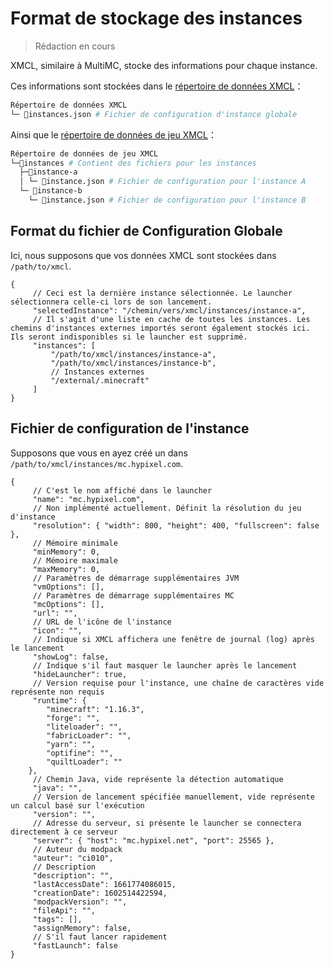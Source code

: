 # Format de stockage des instances

> Rédaction en cours

XMCL, similaire à MultiMC, stocke des informations pour chaque instance.

Ces informations sont stockées dans le [répertoire de données XMCL](/fr/guide/manage#xmcl-cache-and-database)：

<!-- ```bash
.
├─ instances
│  ├─ .vitepress
│  │  └─ config.js
│  ├─ api-examples.md
│  ├─ markdown-examples.md
│  └─ index.md
└─ package.json
``` -->

```sh
Répertoire de données XMCL
└─ 📜instances.json # Fichier de configuration d'instance globale
```

Ainsi que le [répertoire de données de jeu XMCL](/fr/guide/manage#minecraft-related-data)：

```sh
Répertoire de données de jeu XMCL
└─📂instances # Contient des fichiers pour les instances
  ├─📂instance-a
  │ └─ 📜instance.json # Fichier de configuration pour l'instance A
  └─ 📂instance-b
    └─ 📜instance.json # Fichier de configuration pour l'instance B
```

## Format du fichier de Configuration Globale

Ici, nous supposons que vos données XMCL sont stockées dans `/path/to/xmcl`.

```json5
{
     // Ceci est la dernière instance sélectionnée. Le launcher sélectionnera celle-ci lors de son lancement.
     "selectedInstance": "/chemin/vers/xmcl/instances/instance-a",
     // Il s'agit d'une liste en cache de toutes les instances. Les chemins d'instances externes importés seront également stockés ici. Ils seront indisponibles si le launcher est supprimé.
     "instances": [
         "/path/to/xmcl/instances/instance-a",
         "/path/to/xmcl/instances/instance-b",
         // Instances externes
         "/external/.minecraft"
     ]
}
```

## Fichier de configuration de l'instance

Supposons que vous en ayez créé un dans `/path/to/xmcl/instances/mc.hypixel.com`.

```json5
{
     // C'est le nom affiché dans le launcher
     "name": "mc.hypixel.com",
     // Non implémenté actuellement. Définit la résolution du jeu d'instance
     "resolution": { "width": 800, "height": 400, "fullscreen": false },
     // Mémoire minimale
     "minMemory": 0,
     // Mémoire maximale
     "maxMemory": 0,
     // Paramètres de démarrage supplémentaires JVM
     "vmOptions": [],
     // Paramètres de démarrage supplémentaires MC
     "mcOptions": [],
     "url": "",
     // URL de l'icône de l'instance
     "icon": "",
     // Indique si XMCL affichera une fenêtre de journal (log) après le lancement
     "showLog": false,
     // Indique s'il faut masquer le launcher après le lancement
     "hideLauncher": true,
     // Version requise pour l'instance, une chaîne de caractères vide représente non requis
     "runtime": {
        "minecraft": "1.16.3",
        "forge": "",
        "liteloader": "",
        "fabricLoader": "",
        "yarn": "",
        "optifine": "",
        "quiltLoader": ""
    },
     // Chemin Java, vide représente la détection automatique
     "java": "",
     // Version de lancement spécifiée manuellement, vide représente un calcul basé sur l'exécution
     "version": "",
     // Adresse du serveur, si présente le launcher se connectera directement à ce serveur
     "server": { "host": "mc.hypixel.net", "port": 25565 },
     // Auteur du modpack
     "auteur": "ci010",
     // Description
     "description": "",
     "lastAccessDate": 1661774086015,
     "creationDate": 1602514422594,
     "modpackVersion": "",
     "fileApi": "",
     "tags": [],
     "assignMemory": false,
     // S'il faut lancer rapidement
     "fastLaunch": false
}

```
